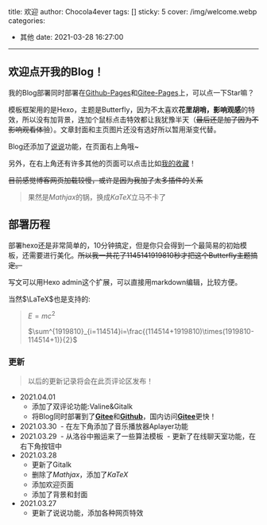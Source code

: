 title: 欢迎
author: Chocola4ever
tags: []
sticky: 5
cover: /img/welcome.webp
categories:
  - 其他
date: 2021-03-28 16:27:00
---
## 欢迎点开我的Blog！

我的Blog部署同时部署在[Github-Pages](https://github.com/Chocola4ever/chocola4ever.github.io)和[Gitee-Pages](https://gitee.com/chocola4ever/chocola4ever)上，可以点一下Star嘛？

模板框架用的是Hexo，主题是Butterfly，因为不太喜欢**花里胡哨，影响观感**的特效，所以没有加背景，连加个鼠标点击特效都让我犹豫半天（~~最后还是加了因为不影响观看体验~~）。文章封面和主页图片还没有选好所以暂用渐变代替。

Blog还添加了[说说](https://chocola4ever.github.io/artitalk/)功能，在页面右上角哦~

另外，在右上角还有许多其他的页面可以点击比如[我的收藏](https://chocola4ever.github.io/collection/)！

~~目前感觉博客网页加载较慢，或许是因为我加了太多插件的关系~~

> 果然是$Mathjax$的锅，换成$KaTeX$立马不卡了

## 部署历程

部署hexo还是非常简单的，10分钟搞定，但是你只会得到一个最简易的初始模板，还需要进行美化。~~所以我一共花了1145141919810秒才把这个Butterfly主题搞定。~~

写文可以用Hexo admin这个扩展，可以直接用markdown编辑，比较方便。

当然$\LaTeX$也是支持的:

> $E=mc^2$
>
> $\sum^{1919810}_{i=114514}i=\frac{(114514+1919810)\times(1919810-114514+1)}{2}$

### 更新

> 以后的更新记录将会在此页评论区发布！

- 2021.04.01
  - 添加了双评论功能:Valine&Gitalk
  - 将Blog同时部署到了[**Gitee**](http://chocola4ever.gitee.io/)和[**Github**](https://chocola4ever.github.io/)，国内访问[**Gitee**](http://chocola4ever.gitee.io/)更快！
- 2021.03.30
  - 在左下角添加了音乐播放器Aplayer功能
- 2021.03.29
  - 从洛谷中搬运来了一些算法模板
  - 更新了在线聊天室功能，在右下角按钮中
- 2021.03.28
  - 更新了Gitalk
  - 删除了$Mathjax$，添加了$KaTeX$
  - 添加欢迎页面
  - 添加了背景和封面
- 2021.03.27
  - 更新了说说功能，添加各种网页特效